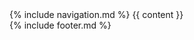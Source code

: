 <!doctype html>
<html>
  <head>
    <meta name="viewport" content="width=device-width, initial-scale=1, maximum-scale=1, user-scalable=0" charset="utf-8">
    <title>{{ page.title }}</title>
    <link rel="stylesheet" href="/assets/css/styles.css">
    <link href="https://fonts.googleapis.com/css?family=Lato|Montserrat&display=swap" rel="stylesheet">
  </head>
  <body>
    <div class="container">
        {% include navigation.md %}
            {{ content }}
    </div>
    {% include footer.md %}
<script src="https://code.jquery.com/jquery-3.2.1.slim.min.js" integrity="sha384-KJ3o2DKtIkvYIK3UENzmM7KCkRr/rE9/Qpg6aAZGJwFDMVNA/GpGFF93hXpG5KkN" crossorigin="anonymous"></script>
<script src="https://cdnjs.cloudflare.com/ajax/libs/popper.js/1.12.9/umd/popper.min.js" integrity="sha384-ApNbgh9B+Y1QKtv3Rn7W3mgPxhU9K/ScQsAP7hUibX39j7fakFPskvXusvfa0b4Q" crossorigin="anonymous"></script>
<script src="https://maxcdn.bootstrapcdn.com/bootstrap/4.0.0/js/bootstrap.min.js" integrity="sha384-JZR6Spejh4U02d8jOt6vLEHfe/JQGiRRSQQxSfFWpi1MquVdAyjUar5+76PVCmYl" crossorigin="anonymous"></script>
<script src="https://kit.fontawesome.com/3d638ed81f.js" crossorigin="anonymous"></script>
<script src="{{ 'assets/js/script.js' | relative_url }}"></script>
  </body>
</html>